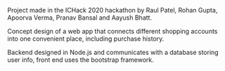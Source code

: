 Project made in the ICHack 2020 hackathon by Raul Patel, Rohan Gupta, Apoorva Verma, Pranav Bansal and Aayush Bhatt.

Concept design of a web app that connects different shopping accounts into one convenient place, including purchase history.

Backend designed in Node.js and communicates with a database storing user info, front end uses the bootstrap framework.
